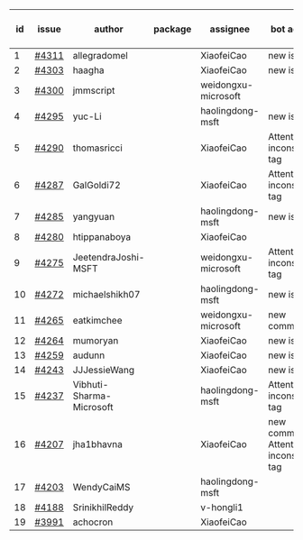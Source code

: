 | id | issue | author | package | assignee | bot advice | created date of issue | target release date | date from target |
| ------ | ------ | ------ | ------ | ------ | ------ | ------ | ------ | :-----: |
| 1 | [#4311](https://github.com/Azure/sdk-release-request/issues/4311) | allegradomel |  | XiaofeiCao | new issue. | 06-29 | 07-28 |  |
| 2 | [#4303](https://github.com/Azure/sdk-release-request/issues/4303) | haagha |  | XiaofeiCao | new issue. | 06-29 | 07-28 |  |
| 3 | [#4300](https://github.com/Azure/sdk-release-request/issues/4300) | jmmscript |  | weidongxu-microsoft |  | 06-28 | 07-28 |  |
| 4 | [#4295](https://github.com/Azure/sdk-release-request/issues/4295) | yuc-Li |  | haolingdong-msft | new issue. | 06-28 | 07-28 |  |
| 5 | [#4290](https://github.com/Azure/sdk-release-request/issues/4290) | thomasricci |  | XiaofeiCao | Attention to inconsistent tag | 06-28 | 07-28 |  |
| 6 | [#4287](https://github.com/Azure/sdk-release-request/issues/4287) | GalGoldi72 |  | XiaofeiCao | Attention to inconsistent tag | 06-27 | 07-28 |  |
| 7 | [#4285](https://github.com/Azure/sdk-release-request/issues/4285) | yangyuan |  | haolingdong-msft | new issue. | 06-27 | 07-28 |  |
| 8 | [#4280](https://github.com/Azure/sdk-release-request/issues/4280) | htippanaboya |  | XiaofeiCao |  | 06-26 | 07-28 |  |
| 9 | [#4275](https://github.com/Azure/sdk-release-request/issues/4275) | JeetendraJoshi-MSFT |  | weidongxu-microsoft | Attention to inconsistent tag | 06-26 | 07-28 |  |
| 10 | [#4272](https://github.com/Azure/sdk-release-request/issues/4272) | michaelshikh07 |  | haolingdong-msft | new issue. | 06-25 | 07-28 |  |
| 11 | [#4265](https://github.com/Azure/sdk-release-request/issues/4265) | eatkimchee |  | weidongxu-microsoft | new comment. | 06-23 | 07-28 |  |
| 12 | [#4264](https://github.com/Azure/sdk-release-request/issues/4264) | mumoryan |  | XiaofeiCao | new issue. | 06-21 | 07-28 |  |
| 13 | [#4259](https://github.com/Azure/sdk-release-request/issues/4259) | audunn |  | XiaofeiCao | new issue. | 06-21 | 07-28 |  |
| 14 | [#4243](https://github.com/Azure/sdk-release-request/issues/4243) | JJJessieWang |  | XiaofeiCao | new issue. | 06-13 | 07-28 |  |
| 15 | [#4237](https://github.com/Azure/sdk-release-request/issues/4237) | Vibhuti-Sharma-Microsoft |  | haolingdong-msft | Attention to inconsistent tag | 06-09 | 07-14 |  |
| 16 | [#4207](https://github.com/Azure/sdk-release-request/issues/4207) | jha1bhavna |  | XiaofeiCao | new comment. Attention to inconsistent tag | 05-29 | 06-23 |  |
| 17 | [#4203](https://github.com/Azure/sdk-release-request/issues/4203) | WendyCaiMS |  | haolingdong-msft |  | 05-25 | 06-23 |  |
| 18 | [#4188](https://github.com/Azure/sdk-release-request/issues/4188) | SrinikhilReddy |  | v-hongli1 |  | 05-23 |  | 0 |
| 19 | [#3991](https://github.com/Azure/sdk-release-request/issues/3991) | achocron |  | XiaofeiCao |  | 03-24 | 04-28 |  |
